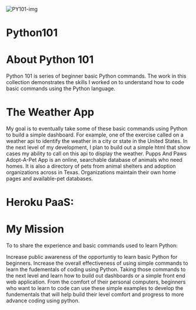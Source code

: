 ![PY101-img](https://user-images.githubusercontent.com/94469645/191622296-d4b81873-f8a5-4346-b27b-7b6db0aef98f.JPG)

# Python101

####
# About Python 101 
Python 101 is series of beginner basic Python commands. The work in this collection demonstrates the skills I worked on to understand how to code basic commands using the Python language. 


# The Weather App
My goal is to eventually take some of these basic commands using Python to build a simple dashboard. For example, one of the exercise called on a weather api to identify the weather in a city or state in the United States. In the next level of my development, I plan to build out a simple html that show cases my ability to call on this api to display the weather. Pupps And Paws Adopt-A-Pet App is an online, searchable database of animals who need homes. It is also a directory of pets from animal shelters and adoption organizations across in Texas. Organizations maintain their own home pages and available-pet databases.

# Heroku PaaS: 


# My Mission
To to share the experience and basic commands used to learn Python:

Increase public awareness of the opportuntiy to learn basic Python for beginners.
Increase the overall effectiveness of using simple commands to learn the fudementals of coding using Python.
Taking those commands to the next level and learn how to build out dashboards or a simple front end web application.
From the comfort of their personal computers, beginners who want to learn to code can use these simple examples to develop the fundementals that will help build their level comfort and progress to more advance coding using python. 

